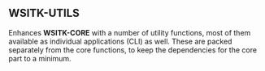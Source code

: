 WSITK-UTILS
---

Enhances **WSITK-CORE** with a number of utility functions, most of them
available as individual applications (CLI) as well. These are packed separately
from the core functions, to keep the dependencies for the core part to a minimum.

